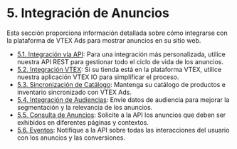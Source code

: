 # 5. Integración de Anuncios

Esta sección proporciona información detallada sobre cómo integrarse con la plataforma de VTEX Ads para mostrar anuncios en su sitio web.

- [5.1. Integración vía API](./5.1-integracion-via-api.md): Para una integración más personalizada, utilice nuestra API REST para gestionar todo el ciclo de vida de los anuncios.
- [5.2. Integración VTEX](./5.2-integracion-vtex.md): Si su tienda está en la plataforma VTEX, utilice nuestra aplicación VTEX IO para simplificar el proceso.
- [5.3. Sincronización de Catálogo](./5.3-sincronizacion-de-catalogo.md): Mantenga su catálogo de productos e inventario sincronizado con VTEX Ads.
- [5.4. Integración de Audiencias](./5.4-integracion-de-audiencias.md): Envíe datos de audiencia para mejorar la segmentación y la relevancia de los anuncios.
- [5.5. Consulta de Anuncios](./5.5-consulta-de-anuncios.md): Solicite a la API los anuncios que deben ser exhibidos en diferentes páginas y contextos.
- [5.6. Eventos](./5.6-eventos.md): Notifique a la API sobre todas las interacciones del usuario con los anuncios y las conversiones.
